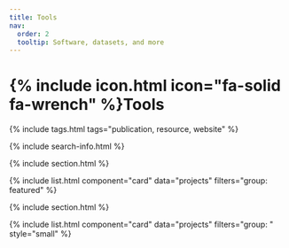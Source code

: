 ```yaml
---
title: Tools
nav:
  order: 2
  tooltip: Software, datasets, and more
---
```

# {% include icon.html icon="fa-solid fa-wrench" %}Tools

{% include tags.html tags="publication, resource, website" %}

{% include search-info.html %}

{% include section.html %}

{% include list.html component="card" data="projects" filters="group: featured" %}

{% include section.html %}

{% include list.html component="card" data="projects" filters="group: " style="small" %}
